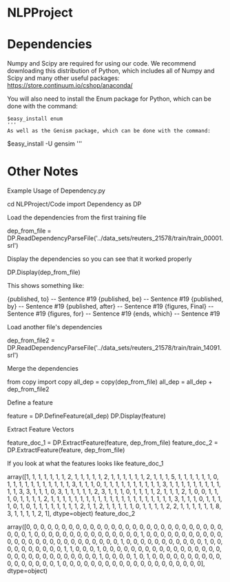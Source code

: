 NLPProject
==========

# Dependencies

Numpy and Scipy are required for using our code. We recommend downloading this distribution of Python, which includes all of Numpy and Scipy and many other useful packages: https://store.continuum.io/cshop/anaconda/

You will also need to install the Enum package for Python, which can be done with the command:
```
$easy_install enum
'''
As well as the Genism package, which can be done with the command:
```
$easy_install -U gensim
'''






# Other Notes



Example Usage of Dependency.py

cd NLPProject/Code
import Dependency as DP

Load the dependencies from the first training file

dep_from_file = DP.ReadDependencyParseFile('../data_sets/reuters_21578/train/train_00001.srl')

Display the dependencies so you can see that it worked properly

DP.Display(dep_from_file)

This shows something like:

{published, to} -- Sentence #19
{published, be} -- Sentence #19
{published, by} -- Sentence #19
{published, after} -- Sentence #19
{figures, Final} -- Sentence #19
{figures, for} -- Sentence #19
{ends, which} -- Sentence #19

Load another file's dependencies

dep_from_file2 = DP.ReadDependencyParseFile('../data_sets/reuters_21578/train/train_14091.srl')

Merge the dependencies

from copy import copy
all_dep = copy(dep_from_file)
all_dep = all_dep + dep_from_file2

Define a feature

feature = DP.DefineFeature(all_dep)
DP.Display(feature)

Extract Feature Vectors

feature_doc_1 = DP.ExtractFeature(feature, dep_from_file)
feature_doc_2 = DP.ExtractFeature(feature, dep_from_file)

If you look at what the features looks like
feature_doc_1

array([1, 1, 1, 1, 1, 1, 1, 2, 1, 1, 1, 1, 1, 2, 1, 1, 1, 1, 1, 1, 2, 1, 1,
       1, 5, 1, 1, 1, 1, 1, 1, 0, 1, 1, 1, 1, 1, 1, 1, 1, 1, 1, 1, 3, 1, 1,
       1, 0, 1, 1, 1, 1, 1, 1, 1, 1, 1, 1, 3, 1, 1, 1, 1, 1, 1, 1, 1, 1, 1,
       1, 3, 3, 1, 1, 1, 0, 3, 1, 1, 1, 1, 1, 2, 3, 1, 1, 1, 0, 1, 1, 1, 1,
       2, 1, 1, 1, 2, 1, 0, 0, 1, 1, 1, 0, 1, 1, 1, 1, 2, 1, 1, 1, 1, 1, 1,
       1, 1, 1, 1, 1, 1, 1, 1, 1, 1, 1, 1, 1, 1, 1, 3, 1, 1, 1, 0, 1, 1, 1,
       1, 0, 1, 0, 1, 1, 1, 1, 1, 1, 1, 1, 2, 1, 1, 2, 1, 1, 1, 1, 1, 0, 1,
       1, 1, 1, 2, 2, 1, 1, 1, 1, 1, 1, 8, 3, 1, 1, 1, 1, 2, 1], dtype=object)
feature_doc_2

array([0, 0, 0, 0, 0, 0, 0, 0, 0, 0, 0, 0, 0, 0, 0, 0, 0, 0, 0, 0, 0, 0, 0,
       0, 0, 0, 0, 0, 0, 0, 0, 1, 0, 0, 0, 0, 0, 0, 0, 0, 0, 0, 0, 0, 0, 0,
       0, 1, 0, 0, 0, 0, 0, 0, 0, 0, 0, 0, 0, 0, 0, 0, 0, 0, 0, 0, 0, 0, 0,
       0, 0, 0, 0, 0, 0, 1, 0, 0, 0, 0, 0, 0, 0, 0, 0, 0, 0, 1, 0, 0, 0, 0,
       0, 0, 0, 0, 0, 0, 1, 1, 0, 0, 0, 1, 0, 0, 0, 0, 0, 0, 0, 0, 0, 0, 0,
       0, 0, 0, 0, 0, 0, 0, 0, 0, 0, 0, 0, 0, 0, 0, 0, 0, 0, 0, 1, 0, 0, 0,
       0, 1, 0, 1, 0, 0, 0, 0, 0, 0, 0, 0, 0, 0, 0, 0, 0, 0, 0, 0, 0, 1, 0,
       0, 0, 0, 0, 0, 0, 0, 0, 0, 0, 0, 0, 0, 0, 0, 0, 0, 0, 0], dtype=object)
